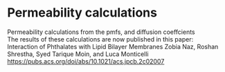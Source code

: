 # Permeability calculations  
Permeability calculations from the pmfs, and diffusion coeffcients  
The results of these calculations are now published in this paper:   
Interaction of Phthalates with Lipid Bilayer Membranes
Zobia Naz, Roshan Shrestha, Syed Tarique Moin, and Luca Monticelli  
https://pubs.acs.org/doi/abs/10.1021/acs.jpcb.2c02007
